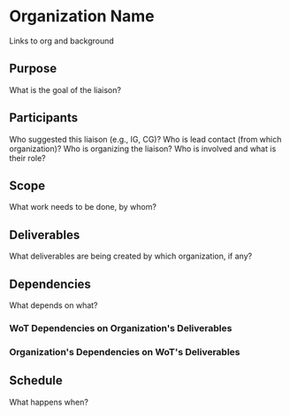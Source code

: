 # Organization Name
Links to org and background

## Purpose 
What is the goal of the liaison?

## Participants
Who suggested this liaison (e.g., IG, CG)? Who is lead contact (from which organization)? Who is organizing the liaison? Who is involved and what is their role?

## Scope 
What work needs to be done, by whom?

## Deliverables 
What deliverables are being created by which organization, if any?

## Dependencies
What depends on what?
### WoT Dependencies on Organization's Deliverables

### Organization's Dependencies on WoT's Deliverables

## Schedule
What happens when?



